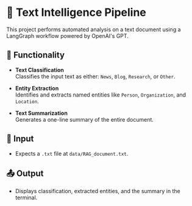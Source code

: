 # 🧠 Text Intelligence Pipeline

This project performs automated analysis on a text document using a LangGraph workflow powered by OpenAI's GPT.

## 🔧 Functionality

- **Text Classification**  
  Classifies the input text as either: `News`, `Blog`, `Research`, or `Other`.

- **Entity Extraction**  
  Identifies and extracts named entities like `Person`, `Organization`, and `Location`.

- **Text Summarization**  
  Generates a one-line summary of the entire document.

## 📂 Input

- Expects a `.txt` file at `data/RAG_document.txt`.

## 📤 Output

- Displays classification, extracted entities, and the summary in the terminal.
